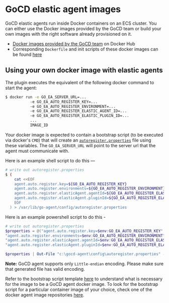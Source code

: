 # GoCD elastic agent images

GoCD elastic agents run inside Docker containers on an ECS cluster. You can either use the Docker images provided by the GoCD team or build your own images with the right software already provisioned on it.

  * [Docker images provided by the GoCD team](https://hub.docker.com/u/gocd/) on Docker Hub
  * Corresponding `Dockerfile` and init scripts of these docker images can be found [here](https://github.com/gocd?utf8=%E2%9C%93&q=docker-gocd-agent)

## Using your own docker image with elastic agents

The plugin executes the equivalent of the following docker command to start the agent:

```bash
$ docker run -e GO_EA_SERVER_URL=...
           -e GO_EA_AUTO_REGISTER_KEY=...
           -e GO_EA_AUTO_REGISTER_ENVIRONMENT=...
           -e GO_EA_AUTO_REGISTER_ELASTIC_AGENT_ID=...
           -e GO_EA_AUTO_REGISTER_ELASTIC_PLUGIN_ID=...
           ...
           IMAGE_ID
```

Your docker image is expected to contain a bootstrap script (to be executed via docker's `CMD`) that will create an [`autoregister.properties`](https://docs.gocd.org/current/advanced_usage/agent_auto_register.html) file using these variables. The `GO_EA_SERVER_URL` will point to the server url that the agent must communicate with.

Here is an example shell script to do this —

```bash
# write out autoregister.properties
$ (
    cat <<EOF
    agent.auto.register.key=${GO_EA_AUTO_REGISTER_KEY}
    agent.auto.register.environments=${GO_EA_AUTO_REGISTER_ENVIRONMENT}
    agent.auto.register.elasticAgent.agentId=${GO_EA_AUTO_REGISTER_ELASTIC_AGENT_ID}
    agent.auto.register.elasticAgent.pluginId=${GO_EA_AUTO_REGISTER_ELASTIC_PLUGIN_ID}
    EOF
  ) > /var/lib/go-agent/config/autoregister.properties
```

Here is an example powershell script to do this -

```powershell
# write out autoregister.properties
$properties = @("agent.auto.register.key=$env:GO_EA_AUTO_REGISTER_KEY",
"agent.auto.register.environments=$env:GO_EA_AUTO_REGISTER_ENVIRONMENT",
"agent.auto.register.elasticAgent.agentId=$env:GO_EA_AUTO_REGISTER_ELASTIC_AGENT_ID",
"agent.auto.register.elasticAgent.pluginId=$env:GO_EA_AUTO_REGISTER_ELASTIC_PLUGIN_ID")

$properties | Out-File "c:\gocd-agent\config\autoregister.properties" -Encoding "default" -append
```

**Note:** GoCD agent supports only `Little-endian` encoding. Please make sure that generated file has valid encoding.

Refer to the bootstrap script template [here](https://github.com/gocd/gocd/blob/master/buildSrc/src/main/resources/gocd-docker-agent/docker-entrypoint.sh) to understand what is necessary for the image to be a GoCD agent docker image. To look for the bootstrap script for a particular container image of your choice, check one of the docker agent image repositories [here](https://github.com/gocd?utf8=%E2%9C%93&q=docker-gocd-agent).
